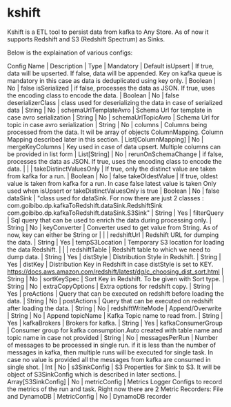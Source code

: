 # kshift

Kshift is a ETL tool to persist data from kafka to Any Store. As of now it supports Redshift and S3 (Redshift Spectrum) as Sinks.

Below is the explaination of various configs:

Config Name | Description | Type | Mandatory | Default
isUpsert | If true, data will be upserted. If false, data will be appended. Key on kafka queue is mandatory in this case as data is deduplicated using key only. | Boolean | No | false 
isSerialized | if false, processes the data as JSON. If true, uses the encoding class to encode the data. | Boolean | No | false 
deserializerClass | class used for deserializing the data in case of serialized data | String | No | 
schemaUrlTemplateAvro | Schema Url for template in case avro serialization | String | No | 
schemaUrlTopicAvro | Schema Url for topic in case avro serialization | String | No | 
columns | Columns being processed from the data. It wil be array of objects ColumnMapping. Column Mapping described later in this section. | List[ColumnMapping] | No | 
mergeKeyColumns | Key used in case of data upsert. Multiple columns can be provided in list form | List[String] | No | 
rerunOnSchemaChange | if false, processes the data as JSON. If true, uses the encoding class to encode the data. |  |  | 
takeDistinctValuesOnly | If true, only the distinct value are taken from kafka for a run. | Boolean | No | false 
takeOldestValue | If true, oldest value is taken from kafka for a run. In case false latest value is taken Only used when isUpsert or takeDistinctValuesOnly is true | Boolean | No | false 
dataSink | "class used for dataSink. For now there are just 2 classes :
com.goibibo.dp.kafkaToRedshift.dataSink.RedshiftSink
com.goibibo.dp.kafkaToRedshift.dataSink.S3Sink" | String | Yes | 
filterQuery | Sql query that can be used to enrich the data during processing only. | String | No | 
keyConverter | Converter used to get value from String. As of now, key can either be String or  |  |  | 
redshiftUrl | Redshift URL for dumping the data. | String | Yes | 
tempS3Location | Temporary S3 location for loading the data Redshift. |  |  | 
redshiftTable | Redshift table to which we need to dump data. | String | Yes | 
distStyle | Distribution Style in Redshift. | String | Yes | 
distKey | Distribution Key in Redshift in case distStyle is set to KEY. https://docs.aws.amazon.com/redshift/latest/dg/c_choosing_dist_sort.html | String | No | 
sortKeySpec | Sort Key in Redshift. To be given with Sort type. | String | No | 
extraCopyOptions | Extra options for redshift copy. | String | Yes | 
preActions | Query that can be executed on redshift before loading the data. | String | No | 
postActions | Query that can be executed on redshift after loading the data. | String | No | 
redshiftWriteMode | Append/Overwrite | String | No | Append
topicName | Kafka Topic name to read from. | String | Yes | 
kafkaBrokers | Brokers for kafka. | String | Yes | 
kafkaConsumerGroup | Consumer group for kafka consumption.Auto created with table name and topic name in case not provided | String | No | 
messagesPerRun | Number of messages to be processed in single run. if it is less than the number of messages in kafka, then multiple runs will be executed for single task. In case no value is provided all the messages from kafka are consumed in single shot.  | Int | No | 
s3SinkConfig | S3 Properties for Sink to S3. It will be object of S3SinkConfig which is described in later sections. | Array[S3SinkConfig] | No | 
metricConfig | Metrics Logger Configs to record the metrics of the run and task. Right now there are 2 Metric Recorders: File and DynamoDB | MetricConfig | No | DynamoDB recorder
